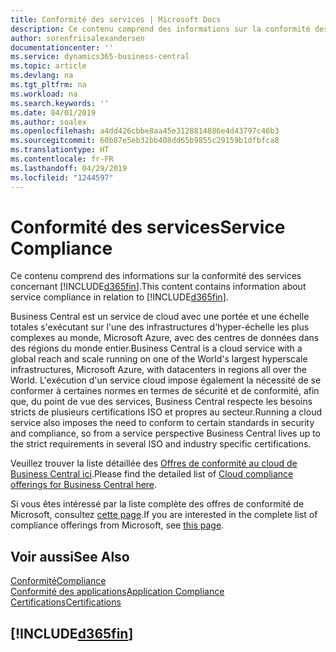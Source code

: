 ```yaml
---
title: Conformité des services | Microsoft Docs
description: Ce contenu comprend des informations sur la conformité des services concernant Business Central.
author: sorenfriisalexandersen
documentationcenter: ''
ms.service: dynamics365-business-central
ms.topic: article
ms.devlang: na
ms.tgt_pltfrm: na
ms.workload: na
ms.search.keywords: ''
ms.date: 04/01/2019
ms.author: soalex
ms.openlocfilehash: a4dd426cbbe8aa45e3128814886e4d43797c46b3
ms.sourcegitcommit: 60b87e5eb32bb408dd65b9855c29159b1dfbfca8
ms.translationtype: HT
ms.contentlocale: fr-FR
ms.lasthandoff: 04/29/2019
ms.locfileid: "1244597"
---
```

# <a name="service-compliance"></a><span data-ttu-id="1a0d9-103">Conformité des services</span><span class="sxs-lookup"><span data-stu-id="1a0d9-103">Service Compliance</span></span>
<span data-ttu-id="1a0d9-104">Ce contenu comprend des informations sur la conformité des services concernant [!INCLUDE[d365fin](../includes/d365fin_md.md)].</span><span class="sxs-lookup"><span data-stu-id="1a0d9-104">This content contains information about service compliance in relation to [!INCLUDE[d365fin](../includes/d365fin_md.md)].</span></span>  

<span data-ttu-id="1a0d9-105">Business Central est un service de cloud avec une portée et une échelle totales s'exécutant sur l'une des infrastructures d'hyper-échelle les plus complexes au monde, Microsoft Azure, avec des centres de données dans des régions du monde entier.</span><span class="sxs-lookup"><span data-stu-id="1a0d9-105">Business Central is a cloud service with a global reach and scale running on one of the World's largest hyperscale infrastructures, Microsoft Azure, with datacenters in regions all over the World.</span></span> <span data-ttu-id="1a0d9-106">L'exécution d'un service cloud impose également la nécessité de se conformer à certaines normes en termes de sécurité et de conformité, afin que, du point de vue des services, Business Central respecte les besoins stricts de plusieurs certifications ISO et propres au secteur.</span><span class="sxs-lookup"><span data-stu-id="1a0d9-106">Running a cloud service also imposes the need to conform to certain standards in security and compliance, so from a service perspective Business Central lives up to the strict requirements in several ISO and industry specific certifications.</span></span>

<span data-ttu-id="1a0d9-107">Veuillez trouver la liste détaillée des [Offres de conformité au cloud de Business Central ici](https://aka.ms/d365-compliance-list).</span><span class="sxs-lookup"><span data-stu-id="1a0d9-107">Please find the detailed list of [Cloud compliance offerings for Business Central here](https://aka.ms/d365-compliance-list).</span></span>

<span data-ttu-id="1a0d9-108">Si vous êtes intéressé par la liste complète des offres de conformité de Microsoft, consultez [cette page](https://www.microsoft.com/en-us/trustcenter/compliance/complianceofferings).</span><span class="sxs-lookup"><span data-stu-id="1a0d9-108">If you are interested in the complete list of compliance offerings from Microsoft, see [this page](https://www.microsoft.com/en-us/trustcenter/compliance/complianceofferings).</span></span>

## <a name="see-also"></a><span data-ttu-id="1a0d9-109">Voir aussi</span><span class="sxs-lookup"><span data-stu-id="1a0d9-109">See Also</span></span>  
[<span data-ttu-id="1a0d9-110">Conformité</span><span class="sxs-lookup"><span data-stu-id="1a0d9-110">Compliance</span></span>](compliance-overview.md)  
[<span data-ttu-id="1a0d9-111">Conformité des applications</span><span class="sxs-lookup"><span data-stu-id="1a0d9-111">Application Compliance</span></span>](compliance-application-compliance.md)  
[<span data-ttu-id="1a0d9-112">Certifications</span><span class="sxs-lookup"><span data-stu-id="1a0d9-112">Certifications</span></span>](compliance-certifications.md)  

 ## [!INCLUDE[d365fin](../includes/free_trial_md.md)]  
 
